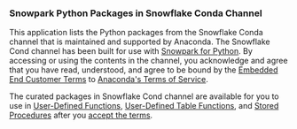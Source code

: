 ### Snowpark Python Packages in Snowflake Conda Channel

This application lists the Python packages from the Snowflake Conda channel that is maintained and supported by Anaconda. The Snowflake Cond channel has been built for use with <a href='https://www.snowflake.com/snowpark-for-python/'>Snowpark for Python</a>. By accessing or using the contents in the channel, you acknowledge and agree that you have read, understood, and agree to be bound by the <a href='https://legal.anaconda.com/policies/en/?name=terms-of-service#embedded-end-customer-terms' target='_blank'>Embedded End Customer Terms</a> to <a href='https://legal.anaconda.com/policies/en/?name=terms-of-service' target='_blank'>Anaconda's Terms of Service</a>.

The curated packages in Snowflake Cond channel are available for you to use in <a href='https://docs.snowflake.com/en/developer-guide/snowpark/python/creating-udfs.html'>User-Defined Functions</a>, <a href='https://docs.snowflake.com/en/developer-guide/udf/python/udf-python-tabular-functions.html'>User-Defined Table Functions</a>, and <a href='https://docs.snowflake.com/en/sql-reference/stored-procedures-python.html'>Stored Procedures</a> after you <a href='https://docs.snowflake.com/en/developer-guide/udf/python/udf-python-packages.html#getting-started'>accept the terms</a>.
